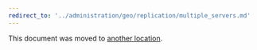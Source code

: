 ```yaml
---
redirect_to: '../administration/geo/replication/multiple_servers.md'
---
```


This document was moved to [another location](../administration/geo/replication/multiple_servers.md).
